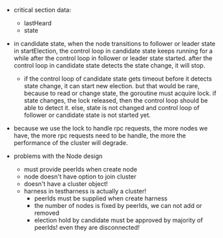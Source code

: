 - critical section data:
    - lastHeard
    - state

- in candidate state, when the node transitions to follower or leader state in startElection, the control loop in candidate state keeps running for a while after the control loop in follower or leader state started. after the control loop in candidate state detects the state change, it will stop.
    * if the control loop of candidate state gets timeout before it detects state change, it can start new election. but that would be rare, because to read or change state, the goroutine must acquire lock. if state changes, the lock released, then the control loop should be able to detect it. else, state is not changed and control loop of follower or candidate state is not started yet.

- because we use the lock to handle rpc requests, the more nodes we have, the more rpc requests need to be handle, the more the performance of the cluster will degrade.

- problems with the Node design
    - must provide peerIds when create node
    - node doesn't have option to join cluster
    - doesn't have a cluster object!
    - harness in testharness is actually a cluster!
        - peerIds must be supplied when create harness
        - the number of nodes is fixed by peerIds, we can not add or removed
        - election hold by candidate must be approved by majority of peerIds! even they are disconnected!